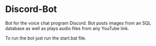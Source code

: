 # Discord-Bot
Bot for the voice chat program Discord. Bot posts images from an SQL database as well as plays audio files from any YouTube link.

To run the bot just run the start.bat file.
